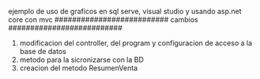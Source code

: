 ejemplo de uso de graficos en sql serve, visual studio y usando 
asp.net core con mvc
########################## cambios ##########################
1) modificacion del controller, del program y configuracion de 
acceso a la base de datos
2) metodo para la sicronizarse con la BD
3) creacion del metodo ResumenVenta